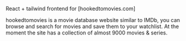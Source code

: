 React + tailwind frontend for [hookedtomovies.com]

hookedtomovies is a movie database website similar to IMDb, you can browse and search for movies and save them to your watchlist. At the moment the site has a collection of almost 9000 movies & series.


